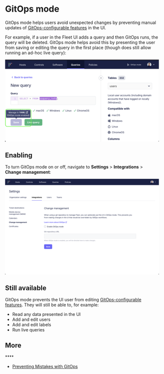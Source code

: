 # GitOps mode

GitOps mode helps users avoid unexpected changes by preventing manual updates of [GitOps-configurable features](https://fleetdm.com/docs/configuration/yaml-files) in the UI.

For example, if a user in the Fleet UI adds a query and then GitOps runs, the query will be deleted.
GitOps mode helps avoid this by presenting the user from saving or editing the query in the first place
(though does still allow running an ad-hoc live query):

![](../website/assets/images/articles/gitops-mode-disables-saving-queries.png)


## Enabling
To turn GitOps mode on or off, navigate to **Settings** > **Integrations** > **Change management**:

![](../website/assets/images/articles/enabling-gitops-mode.gif)


## Still available

GitOps mode prevents the UI user from editing [GitOps-configurable features](https://fleetdm.com/docs/configuration/yaml-files). They will still be able to, for example:
- Read any data presented in the UI
- Add and edit users
- Add and edit labels
- Run live queries


## More
****<!-- TODO - update to link to Allen's article, uncomment -->
<!-- - [Why use GitOps to configure Fleet?](https://www.example.com) -->
- [Preventing Mistakes with GitOps](https://fleetdm.com/guides/articles/preventing-mistakes-with-gitops)

<meta name="articleTitle" value="GitOps mode">
<meta name="authorFullName" value="Jacob Shandling">
<meta name="authorGitHubUsername" value="jacobshandling">
<meta name="publishedOn" value="2025-03-21">
<meta name="category" value="guides">
<meta name="description" value="Use GitOps mode to prevent UI users from updating GitOps-managed **features**">